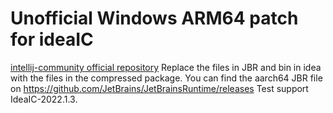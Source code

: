 # Unofficial Windows ARM64 patch for ideaIC
[intellij-community official repository](https://github.com/JetBrains/intellij-community)
Replace the files in JBR and bin in idea with the files in the compressed package.
You can find the aarch64 JBR file on https://github.com/JetBrains/JetBrainsRuntime/releases
Test support IdeaIC-2022.1.3.